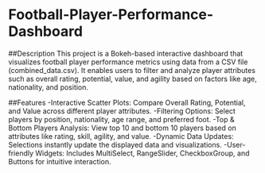# Football-Player-Performance-Dashboard

##Description
This project is a Bokeh-based interactive dashboard that visualizes football player performance metrics using data from a CSV file (combined_data.csv). It enables users to filter and analyze player attributes such as overall rating, potential, value, and agility based on factors like age, nationality, and position.

##Features
-Interactive Scatter Plots: Compare Overall Rating, Potential, and Value across different player attributes.
-Filtering Options: Select players by position, nationality, age range, and preferred foot.
-Top & Bottom Players Analysis: View top 10 and bottom 10 players based on attributes like rating, skill, agility, and value.
-Dynamic Data Updates: Selections instantly update the displayed data and visualizations.
-User-friendly Widgets: Includes MultiSelect, RangeSlider, CheckboxGroup, and Buttons for intuitive interaction.
